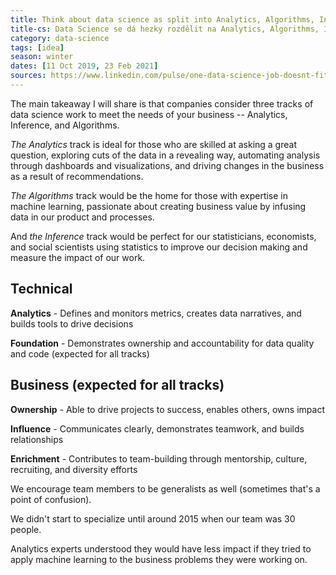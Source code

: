 ```yaml
---
title: Think about data science as split into Analytics, Algorithms, Inference
title-cs: Data Science se dá hezky rozdělit na Analytics, Algorithms, Inference
category: data-science
tags: [idea]
season: winter
dates: [11 Oct 2019, 23 Feb 2021]
sources: https://www.linkedin.com/pulse/one-data-science-job-doesnt-fit-all-elena-grewal
---
```


The main takeaway I will share is that companies consider three tracks of data science work to meet the needs of your business -- Analytics, Inference, and Algorithms.

*The Analytics* track is ideal for those who are skilled at asking a great question, exploring cuts of the data in a revealing way, automating analysis through dashboards and visualizations, and driving changes in the business as a result of recommendations.

*The Algorithms* track would be the home for those with expertise in machine learning, passionate about creating business value by infusing data in our product and processes.

And *the Inference* track would be perfect for our statisticians, economists, and social scientists using statistics to improve our decision making and measure the impact of our work.

## Technical

**Analytics** - Defines and monitors metrics, creates data narratives, and builds tools to drive decisions

**Foundation** - Demonstrates ownership and accountability for data quality and code (expected for all tracks)

## Business (expected for all tracks)

**Ownership** - Able to drive projects to success, enables others, owns impact

**Influence** - Communicates clearly, demonstrates teamwork, and builds relationships

**Enrichment** - Contributes to team-building through mentorship, culture, recruiting, and diversity efforts

We encourage team members to be generalists as well (sometimes that's a point of confusion).

We didn't start to specialize until around 2015 when our team was 30 people.

Analytics experts understood they would have less impact if they tried to apply machine learning to the business problems they were working on.